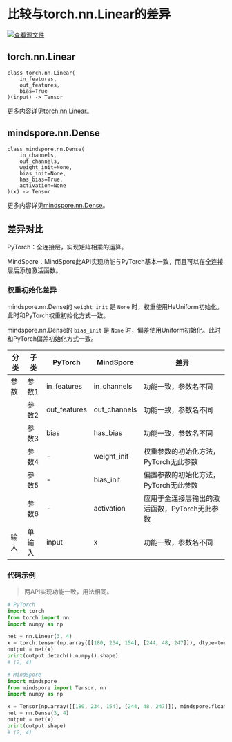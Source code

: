 # 比较与torch.nn.Linear的差异

[![查看源文件](https://mindspore-website.obs.cn-north-4.myhuaweicloud.com/website-images/br_base/resource/_static/logo_source.svg)](https://gitee.com/mindspore/docs/blob/br_base/docs/mindspore/source_zh_cn/note/api_mapping/pytorch_diff/Dense.md)

## torch.nn.Linear

```text
class torch.nn.Linear(
    in_features,
    out_features,
    bias=True
)(input) -> Tensor
```

更多内容详见[torch.nn.Linear](https://pytorch.org/docs/1.8.1/generated/torch.nn.Linear.html)。

## mindspore.nn.Dense

```text
class mindspore.nn.Dense(
    in_channels,
    out_channels,
    weight_init=None,
    bias_init=None,
    has_bias=True,
    activation=None
)(x) -> Tensor
```

更多内容详见[mindspore.nn.Dense](https://www.mindspore.cn/docs/zh-CN/br_base/api_python/nn/mindspore.nn.Dense.html)。

## 差异对比

PyTorch：全连接层，实现矩阵相乘的运算。

MindSpore：MindSpore此API实现功能与PyTorch基本一致，而且可以在全连接层后添加激活函数。

### 权重初始化差异

mindspore.nn.Dense的 `weight_init` 是 ``None`` 时，权重使用HeUniform初始化。此时和PyTorch权重初始化方式一致。

mindspore.nn.Dense的 `bias_init` 是 ``None`` 时，偏差使用Uniform初始化。此时和PyTorch偏差初始化方式一致。

| 分类 | 子类  | PyTorch      | MindSpore    | 差异                         |
| ---- | ----- | ------------ | ------------ | ---------------------------- |
| 参数 | 参数1 | in_features  | in_channels  | 功能一致，参数名不同                          |
|      | 参数2 | out_features | out_channels | 功能一致，参数名不同                        |
|      | 参数3 | bias         | has_bias     | 功能一致，参数名不同        |
|      | 参数4 | -             | weight_init  | 权重参数的初始化方法，PyTorch无此参数         |
|      | 参数5 | -             | bias_init    | 偏置参数的初始化方法，PyTorch无此参数           |
|      | 参数6 | -             | activation   | 应用于全连接层输出的激活函数，PyTorch无此参数   |
|  输入   | 单输入 | input | x | 功能一致，参数名不同|

### 代码示例

> 两API实现功能一致，用法相同。

```python
# PyTorch
import torch
from torch import nn
import numpy as np

net = nn.Linear(3, 4)
x = torch.tensor(np.array([[180, 234, 154], [244, 48, 247]]), dtype=torch.float)
output = net(x)
print(output.detach().numpy().shape)
# (2, 4)

# MindSpore
import mindspore
from mindspore import Tensor, nn
import numpy as np

x = Tensor(np.array([[180, 234, 154], [244, 48, 247]]), mindspore.float32)
net = nn.Dense(3, 4)
output = net(x)
print(output.shape)
# (2, 4)
```